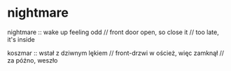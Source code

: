 # nightmare

nightmare  ::  wake up feeling odd  //  front door open, so close it  //  too late, it's inside

koszmar  ::  wstał z dziwnym lękiem  //  front-drzwi w oścież, więc zamknął  //  za późno, weszło

